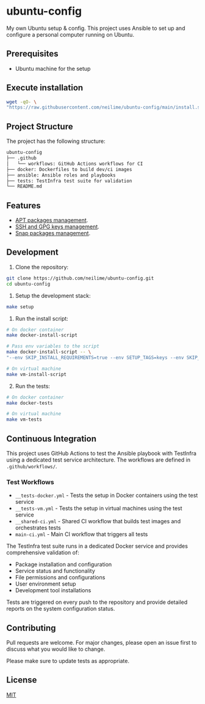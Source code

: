 # ubuntu-config

My own Ubuntu setup & config. This project uses Ansible to set up and configure a
personal computer running on Ubuntu.

## Prerequisites

- Ubuntu machine for the setup

## Execute installation

```sh
wget -qO- \
"https://raw.githubusercontent.com/neilime/ubuntu-config/main/install.sh" | sh
```

## Project Structure

The project has the following structure:

```txt
ubuntu-config
├── .github
│   └── workflows: GitHub Actions workflows for CI
├── docker: Dockerfiles to build dev/ci images
├── ansible: Ansible roles and playbooks
├── tests: TestInfra test suite for validation
└── README.md
```

## Features

- [APT packages management](./ansible/roles/setup_apt/README.md).
- [SSH and GPG keys management](./ansible/roles/setup_keys/README.md).
- [Snap packages management](./ansible/roles/setup_snap/README.md).

## Development

1. Clone the repository:

```bash
git clone https://github.com/neilime/ubuntu-config.git
cd ubuntu-config
```

1. Setup the development stack:

```bash
make setup
```

1. Run the install script:

```bash
# On docker container
make docker-install-script

# Pass env variables to the script
make docker-install-script -- \
"--env SKIP_INSTALL_REQUIREMENTS=true --env SETUP_TAGS=keys --env SKIP_CLEANUP=true"

# On virtual machine
make vm-install-script
```

2. Run the tests:

```bash
# On docker container
make docker-tests

# On virtual machine
make vm-tests
```

## Continuous Integration

This project uses GitHub Actions to test the Ansible playbook with TestInfra using
a dedicated test service architecture. The workflows are defined in
`.github/workflows/`.

### Test Workflows

- `__tests-docker.yml` - Tests the setup in Docker containers using the test
  service
- `__tests-vm.yml` - Tests the setup in virtual machines using the test service
- `__shared-ci.yml` - Shared CI workflow that builds test images and orchestrates
  tests
- `main-ci.yml` - Main CI workflow that triggers all tests

The TestInfra test suite runs in a dedicated Docker service and provides
comprehensive validation of:

- Package installation and configuration
- Service status and functionality
- File permissions and configurations
- User environment setup
- Development tool installations

Tests are triggered on every push to the repository and provide detailed reports
on the system configuration status.

## Contributing

Pull requests are welcome. For major changes, please open an issue first to
discuss what you would like to change.

Please make sure to update tests as appropriate.

## License

[MIT](https://choosealicense.com/licenses/mit/)
